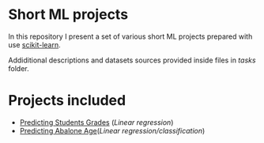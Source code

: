 # Short ML projects
In this repository I present a set of various short ML projects prepared with use [scikit-learn](https://github.com/scikit-learn/scikit-learn).

Addiditional descriptions and datasets sources provided inside files in *tasks* folder.

# Projects included
- [Predicting Students Grades](https://github.com/hvkat/short-ml-projects/tree/main/tasks/students-grades) (*Linear regression*)
- [Predicting Abalone Age](https://github.com/hvkat/short-ml-projects/tree/main/tasks/abalone-age)(*Linear regression/classification*)


